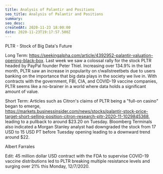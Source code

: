 ```yaml
---
title: Analysis of Palantir and Positions
seo_title: Analysis of Palantir and Positions
summary: 
seo_desc: 
createdAt: 2020-11-23 18:00:00
date: 2020-11-23T19:17:57.500Z
---
```


PLTR - Stock of Big Data's Future

Long Term: https://seekingalpha.com/article/4392952-palantir-valuation-opening-black-box. Last week we saw a colossal rally for the stock PLTR headed by PayPal founder Peter Thiel. Increasing over 134.9% in the last month, PLTR saw an increase in popularity on r/wallstreetbets due to users banking on the importance that big data plays in the society we live in. With contracts with the government, FBI, CIA, and COVID-19 vaccine companies, PLTR seems like a no-brainer in a world where data holds a significant amount of value.

Short Term: Articles such as Citron's claims of PLTR being a "full-on casino" began to emerge, https://markets.businessinsider.com/news/stocks/palantir-stock-price-target-short-selling-position-citron-research-pltr-2020-11-1029845368, leading to a pullback to around $23.20 on Tuesday. Bloomberg Terminals also indicated a Morgan Stanley analyst had downgraded the stock from 17 USD to 15 USD PT before Tuesday opening leading to a downward trend around $22.

Albert Farrales

Edit: 45 million dollar USD contract with the FDA to supervise COVID-19 vaccine distributions led to PLTR breaking multiple resistance levels and surging over 21% this Monday, 12/7/2020.
